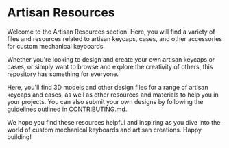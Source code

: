 # Artisan Resources

Welcome to the Artisan Resources section! Here, you will find a variety of files and resources related to artisan keycaps, cases, and other accessories for custom mechanical keyboards.

Whether you're looking to design and create your own artisan keycaps or cases, or simply want to browse and explore the creativity of others, this repository has something for everyone.

Here, you'll find 3D models and other design files for a range of artisan keycaps and cases, as well as other resources and materials to help you in your projects. You can also submit your own designs by following the guidelines outlined in [CONTRIBUTING.md](CONTRIBUTING.md).

We hope you find these resources helpful and inspiring as you dive into the world of custom mechanical keyboards and artisan creations. Happy building!
